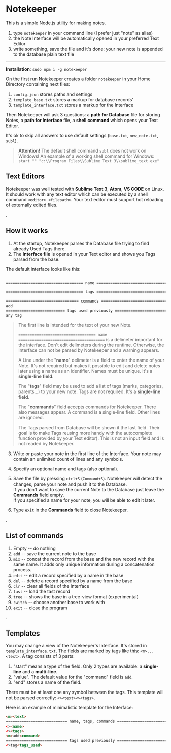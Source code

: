 # Notekeeper

This is a simple Node.js utility for making notes.

1. type `notekeeper` in your command line (I prefer just "note" as alias)
2. the Note Interface will be automatically opened in your preferred Text Editor
3. write something, save the file and it's done: your new note is appended to the database plain text file

----

**Installation**: `sudo npm i -g notekeeper`

On the first run Notekeeper creates a folder `notekeeper` in your Home Directory containing next files:  

1. `config.json` stores paths and settings 
2. `template_base.txt` stores a markup for database records' 
3. `template_interface.txt` stores a markup for the Interface 

Then Notekeeper will ask 3 questions: 
a **path for Database** file for storing Notes, 
a **path for Interface** file, 
a **shell command** which opens your Text Editor. 

It's ok to skip all answers to use default settings (`base.txt`, `new_note.txt`, `subl`). 

> **Attention!** 
> The default shell command `subl` does not work on Windows! 
> An example of a working shell command for Windows: `start "" "c:\\Program Files\\Sublime Text 3\\sublime_text.exe"` 

## Text Editors

Notekeeper was well tested with **Sublime Text 3**, **Atom**, **VS CODE** on Linux. 
It should work with any text editor which can be executed by a shell command `<editor> <filepath>`. 
Your text editor must support hot reloading of externally edited files.

.

## How it works

1. At the startup, Notekeeper parses the Database file trying to find already Used Tags there.  
2. The **Interface file** is opened in your Text editor and shows you Tags parsed from the base.

The default interface looks like this:

```html

================================== name ======================================

================================== tags ======================================

================================ commands ====================================
add
========================== tags used previously ==============================
any tag

```

> The first line is intended for the text of your new Note. 
>
> `================================== name ======================================` is a delimeter important for the interface. 
> Don't edit delimeters during the runtime. Otherwise, the Interface can not be parsed by Notekeeper and a warning appears. 
>
> A Line under the "**name**" delimeter is a field to enter the name of your Note. It's not required but makes it possible to edit and delete notes later using a name as an identifier. Names must be unique. It's a **single-line field**. 
>
> The "**tags**" field may be used to add a list of tags (marks, categories, parents...) to your new note. Tags are not required. It's a **single-line field**.
>
> The "**commands**" field accepts commands for Notekeeper. There also messages appear. A command is a single-line field. Other lines are ignored. 
>
> The Tags parsed from Database will be shown it the last field. Their goal is to make Tags reusing more handy with the autocomplete function provided by your Text editor). This is not an input field and is not readed by Notekeeper. 

3. Write or paste your note in the first line of the Interface. Your note may contain an unlimited count of lines and any symbols. 

4. Specify an optional name and tags (also optional). 

5. Save the file by pressing `ctrl+S` (`Command+S`). 
Notekeeper will detect the changes, parse your note and push it to the Database.  
If you don't want to save the current Note to the Database just leave the **Commands** field empty.  
If you specified a name for your note, you will be able to edit it later.

5. Type `exit` in the **Commands** field to close Notekeeper.

.

## List of commands

1. Empty -- do nothing
2. `add` -- save the current note to the base
3. `mix` -- concat the record from the base and the new record with the same name. It adds only unique information during a concatenation process.
4. `edit` -- edit a record specified by a name in the base
5. `del` -- delete a record specified by a name from the base
6. `clr` -- clear all fields of the Interface
7. `last` -- load the tast record
8. `tree` -- shows the base in a tree-view format (experimental)
9. `switch` -- choose another base to work with
10. `exit` -- close the program

.

## Templates

You may change a view of the Notekeeper's Interface. It's stored in `template_interface.txt`. The fields are marked by tags like this: `<m>...<text>`. A tag consists of 3 parts:

1. "start" means a type of the field. Only 2 types are available: a **single-line** and a **multi-line**.
2. "value". The default value for the "command" field is `add`.
3. "end" stores a name of the field.

There must be at least one any symbol between the tags. This template will not be parsed correctly: `<><text><><tags>`.  

Here is an example of minimalistic template for the Interface:

```html
<m><text>
=========================== name, tags, commands ===========================
<><name>
<><tags>
<m>add<command>
=========================== tags used previously ===========================
<>tag<tags_used>

```
